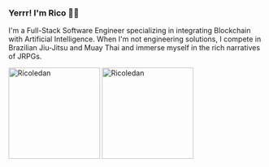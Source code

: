 ### Yerrr! I'm Rico 👋🏾

I'm a Full-Stack Software Engineer specializing in integrating Blockchain with Artificial Intelligence. When I'm not engineering solutions, I compete in Brazilian Jiu-Jitsu and Muay Thai and immerse myself in the rich narratives of JRPGs.

<div>
  <img height="180em" src="https://github-readme-stats-git-masterrstaa-rickstaa.vercel.app/api?username=ricoledan&theme=dark&show_icons=true" alt="Ricoledan" />
  <img height="180em" src="https://github-readme-stats-git-masterrstaa-rickstaa.vercel.app/api/top-langs/?username=ricoledan&theme=dark&layout=compact&show_icons=true&langs_count=8" alt="Ricoledan" />
</div>
